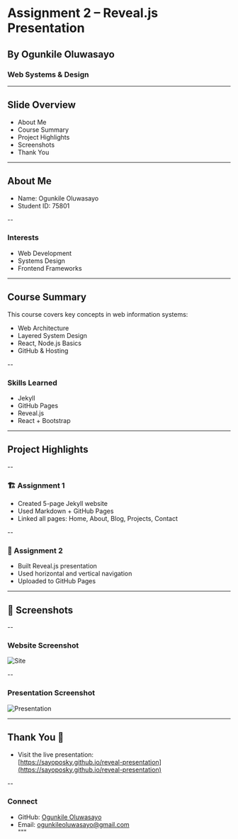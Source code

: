 # Assignment 2 – Reveal.js Presentation

## By Ogunkile Oluwasayo

### Web Systems & Design

---

## Slide Overview

- About Me
- Course Summary
- Project Highlights
- Screenshots
- Thank You

---

## About Me

- Name: Ogunkile Oluwasayo
- Student ID: 75801

--

### Interests

- Web Development
- Systems Design
- Frontend Frameworks

---

## Course Summary

This course covers key concepts in web information systems:

- Web Architecture
- Layered System Design
- React, Node.js Basics
- GitHub & Hosting

--

### Skills Learned

- Jekyll
- GitHub Pages
- Reveal.js
- React + Bootstrap

---

## Project Highlights

--

### 🏗️ Assignment 1

- Created 5-page Jekyll website
- Used Markdown + GitHub Pages
- Linked all pages: Home, About, Blog, Projects, Contact

--

### 🎤 Assignment 2

- Built Reveal.js presentation
- Used horizontal and vertical navigation
- Uploaded to GitHub Pages

---

## 📸 Screenshots

--

### Website Screenshot

![Site](https://via.placeholder.com/500x300?text=Jekyll+Website)

--

### Presentation Screenshot

![Presentation](https://via.placeholder.com/500x300?text=Reveal.js+Slides)

---

## Thank You 🙏

- Visit the live presentation:  
  [https://sayoposky.github.io/reveal-presentation](https://sayoposky.github.io/reveal-presentation)

--

### Connect

- GitHub: [Ogunkile Oluwasayo](https://github.com/SayoPosky)
- Email: ogunkileoluwasayo@gmail.com  
  """
